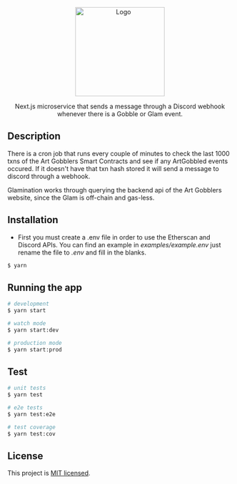 <p align="center">
  <img src="https://i.imgur.com/MVEC74R.png" width="200" alt="Logo" />
</p>

  <p align="center"> Next.js microservice that sends a message through a Discord webhook whenever there is a Gobble or Glam event.</p>

## Description

There is a cron job that runs every couple of minutes to check the last 1000 txns of the Art Gobblers Smart Contracts and see if any ArtGobbled events occured. If it doesn't have that txn hash stored it will send a message to discord through a webhook.

Glamination works through querying the backend api of the Art Gobblers website, since the Glam is off-chain and gas-less.

## Installation

- First you must create a .env file in order to use the Etherscan and Discord APIs. You can find an example in _examples/example.env_ just rename the file to _.env_ and fill in the blanks.

```bash
$ yarn
```

## Running the app

```bash
# development
$ yarn start

# watch mode
$ yarn start:dev

# production mode
$ yarn start:prod
```

## Test

```bash
# unit tests
$ yarn test

# e2e tests
$ yarn test:e2e

# test coverage
$ yarn test:cov
```

## License

This project is [MIT licensed](LICENSE).

